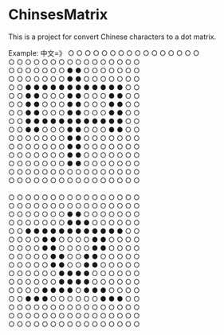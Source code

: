 # ChinsesMatrix
This is a project for convert Chinese characters to a dot matrix.

Example:
中文=》
○ ○ ○ ○ ○ ○ ○ ○ ○ ○ ○ ○ ○ ○ ○ ○ <BR>
○ ○ ○ ○ ○ ○ ○ ○ ○ ○ ○ ○ ○ ○ ○ ○ <BR>
○ ○ ○ ○ ○ ○ ○ ● ● ○ ○ ○ ○ ○ ○ ○ <BR>
○ ○ ○ ○ ○ ○ ○ ● ● ○ ○ ○ ○ ○ ○ ○ <BR>
○ ○ ● ● ● ● ● ● ● ● ● ● ● ● ○ ○ <BR>
○ ○ ● ● ○ ○ ○ ● ● ○ ○ ○ ● ● ○ ○ <BR>
○ ○ ● ● ○ ○ ○ ● ● ○ ○ ○ ● ● ○ ○ <BR>
○ ○ ● ● ○ ○ ○ ● ● ○ ○ ○ ● ● ○ ○ <BR>
○ ○ ● ● ● ● ● ● ● ● ● ● ● ● ○ ○ <BR>
○ ○ ● ● ○ ○ ○ ● ● ○ ○ ○ ● ● ○ ○ <BR>
○ ○ ○ ○ ○ ○ ○ ● ● ○ ○ ○ ○ ○ ○ ○ <BR>
○ ○ ○ ○ ○ ○ ○ ● ● ○ ○ ○ ○ ○ ○ ○ <BR>
○ ○ ○ ○ ○ ○ ○ ● ● ○ ○ ○ ○ ○ ○ ○ <BR>
○ ○ ○ ○ ○ ○ ○ ● ● ○ ○ ○ ○ ○ ○ ○ <BR>
○ ○ ○ ○ ○ ○ ○ ○ ○ ○ ○ ○ ○ ○ ○ ○ <BR>
○ ○ ○ ○ ○ ○ ○ ○ ○ ○ ○ ○ ○ ○ ○ ○ <BR>
<BR>
○ ○ ○ ○ ○ ○ ○ ○ ○ ○ ○ ○ ○ ○ ○ ○ <BR>
○ ○ ○ ○ ○ ○ ○ ○ ○ ○ ○ ○ ○ ○ ○ ○ <BR>
○ ○ ○ ○ ○ ○ ○ ● ● ○ ○ ○ ○ ○ ○ ○ <BR>
○ ○ ○ ○ ○ ○ ○ ● ● ● ○ ○ ○ ○ ○ ○ <BR>
○ ○ ● ● ● ● ● ● ● ● ● ● ● ● ○ ○ <BR>
○ ○ ○ ○ ● ● ○ ○ ○ ○ ● ● ○ ○ ○ ○ <BR>
○ ○ ○ ○ ● ● ○ ○ ○ ○ ● ● ○ ○ ○ ○ <BR>
○ ○ ○ ○ ○ ● ● ○ ○ ● ● ○ ○ ○ ○ ○ <BR>
○ ○ ○ ○ ○ ● ● ○ ○ ● ● ○ ○ ○ ○ ○ <BR>
○ ○ ○ ○ ○ ○ ● ● ● ● ○ ○ ○ ○ ○ ○ <BR>
○ ○ ○ ○ ○ ○ ● ● ● ● ○ ○ ○ ○ ○ ○ <BR>
○ ○ ○ ○ ● ● ● ● ○ ● ● ● ○ ○ ○ ○ <BR>
○ ○ ● ● ● ○ ○ ○ ○ ○ ○ ● ● ● ○ ○ <BR>
○ ○ ○ ○ ○ ○ ○ ○ ○ ○ ○ ○ ○ ○ ○ ○ <BR>
○ ○ ○ ○ ○ ○ ○ ○ ○ ○ ○ ○ ○ ○ ○ ○ <BR>
○ ○ ○ ○ ○ ○ ○ ○ ○ ○ ○ ○ ○ ○ ○ ○ <BR>
